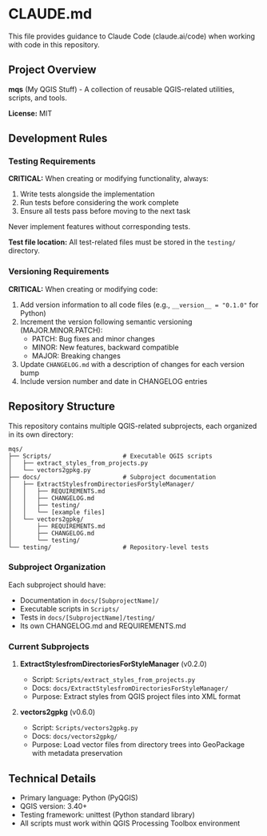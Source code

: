 # CLAUDE.md

This file provides guidance to Claude Code (claude.ai/code) when working with code in this repository.

## Project Overview

**mqs** (My QGIS Stuff) - A collection of reusable QGIS-related utilities, scripts, and tools.

**License:** MIT

## Development Rules

### Testing Requirements

**CRITICAL:** When creating or modifying functionality, always:
1. Write tests alongside the implementation
2. Run tests before considering the work complete
3. Ensure all tests pass before moving to the next task

Never implement features without corresponding tests.

**Test file location:** All test-related files must be stored in the `testing/` directory.

### Versioning Requirements

**CRITICAL:** When creating or modifying code:
1. Add version information to all code files (e.g., `__version__ = "0.1.0"` for Python)
2. Increment the version following semantic versioning (MAJOR.MINOR.PATCH):
   - PATCH: Bug fixes and minor changes
   - MINOR: New features, backward compatible
   - MAJOR: Breaking changes
3. Update `CHANGELOG.md` with a description of changes for each version bump
4. Include version number and date in CHANGELOG entries

## Repository Structure

This repository contains multiple QGIS-related subprojects, each organized in its own directory:

```
mqs/
├── Scripts/                    # Executable QGIS scripts
│   ├── extract_styles_from_projects.py
│   └── vectors2gpkg.py
├── docs/                       # Subproject documentation
│   ├── ExtractStylesfromDirectoriesForStyleManager/
│   │   ├── REQUIREMENTS.md
│   │   ├── CHANGELOG.md
│   │   ├── testing/
│   │   └── [example files]
│   └── vectors2gpkg/
│       ├── REQUIREMENTS.md
│       ├── CHANGELOG.md
│       └── testing/
└── testing/                    # Repository-level tests
```

### Subproject Organization

Each subproject should have:
- Documentation in `docs/[SubprojectName]/`
- Executable scripts in `Scripts/`
- Tests in `docs/[SubprojectName]/testing/`
- Its own CHANGELOG.md and REQUIREMENTS.md

### Current Subprojects

1. **ExtractStylesfromDirectoriesForStyleManager** (v0.2.0)
   - Script: `Scripts/extract_styles_from_projects.py`
   - Docs: `docs/ExtractStylesfromDirectoriesForStyleManager/`
   - Purpose: Extract styles from QGIS project files into XML format

2. **vectors2gpkg** (v0.6.0)
   - Script: `Scripts/vectors2gpkg.py`
   - Docs: `docs/vectors2gpkg/`
   - Purpose: Load vector files from directory trees into GeoPackage with metadata preservation

## Technical Details

- Primary language: Python (PyQGIS)
- QGIS version: 3.40+
- Testing framework: unittest (Python standard library)
- All scripts must work within QGIS Processing Toolbox environment
